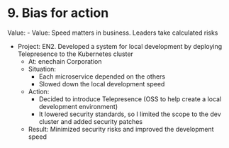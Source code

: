 # 9. Bias for action

Value: - Value: Speed matters in business. Leaders take calculated risks
- Project: EN2. Developed a system for local development by deploying Telepresence to the Kubernetes cluster
  - At: enechain Corporation
  - Situation:
    - Each microservice depended on the others
    - Slowed down the local development speed
  - Action: 
    - Decided to introduce Telepresence (OSS to help create a local development environment)
    - It lowered security standards, so I limited the scope to the dev cluster and added security patches
  - Result: Minimized security risks and improved the development speed